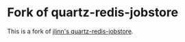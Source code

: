 Fork of quartz-redis-jobstore
=====================

This is a fork of [jlinn's quartz-redis-jobstore](https://github.com/jlinn/quartz-redis-jobstore).
